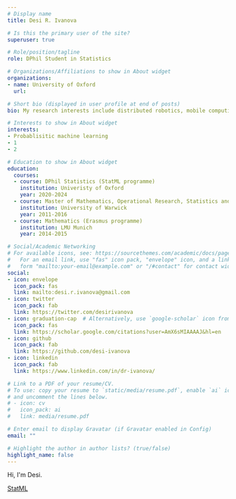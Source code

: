 ```yaml
---
# Display name
title: Desi R. Ivanova

# Is this the primary user of the site?
superuser: true

# Role/position/tagline
role: DPhil Student in Statistics

# Organizations/Affiliations to show in About widget
organizations:
- name: University of Oxford
  url: 

# Short bio (displayed in user profile at end of posts)
bio: My research interests include distributed robotics, mobile computing and programmable matter.

# Interests to show in About widget
interests:
- Probablisitic machine learning
- 1
- 2

# Education to show in About widget
education:
  courses:
  - course: DPhil Statistics (StatML programme)
    institution: Univeristy of Oxford
    year: 2020-2024
  - course: Master of Mathematics, Operational Research, Statistics and Economics (MMORSE)
    institution: University of Warwick
    year: 2011-2016
  - course: Mathematics (Erasmus programme)
    institution: LMU Munich
    year: 2014-2015

# Social/Academic Networking
# For available icons, see: https://sourcethemes.com/academic/docs/page-builder/#icons
#   For an email link, use "fas" icon pack, "envelope" icon, and a link in the
#   form "mailto:your-email@example.com" or "/#contact" for contact widget.
social:
- icon: envelope
  icon_pack: fas
  link: mailto:desi.r.ivanova@gmail.com
- icon: twitter
  icon_pack: fab
  link: https://twitter.com/desirivanova
- icon: graduation-cap  # Alternatively, use `google-scholar` icon from `ai` icon pack
  icon_pack: fas
  link: https://scholar.google.com/citations?user=AmX6sMIAAAAJ&hl=en
- icon: github
  icon_pack: fab
  link: https://github.com/desi-ivanova
- icon: linkedin
  icon_pack: fab
  link: https://www.linkedin.com/in/dr-ivanova/

# Link to a PDF of your resume/CV.
# To use: copy your resume to `static/media/resume.pdf`, enable `ai` icons in `params.toml`, 
# and uncomment the lines below.
# - icon: cv
#   icon_pack: ai
#   link: media/resume.pdf

# Enter email to display Gravatar (if Gravatar enabled in Config)
email: ""

# Highlight the author in author lists? (true/false)
highlight_name: false
---
```


Hi, I'm Desi. 

[StatML](https://statml.io/) 


